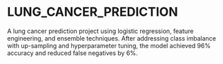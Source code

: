 # LUNG_CANCER_PREDICTION
A lung cancer prediction project using logistic regression, feature engineering, and ensemble techniques. After addressing class imbalance with up-sampling and hyperparameter tuning, the model achieved 96% accuracy and reduced false negatives by 6%.
